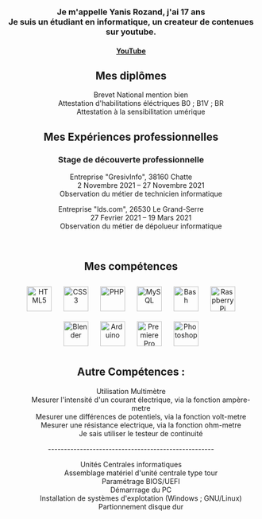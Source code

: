   <!-- Hi there! Feel free to make this your own but don't use my data -->
<div align="center">  
<h3>Je m'appelle Yanis Rozand, j'ai 17 ans<br>Je suis un étudiant en informatique, un createur de contenues sur youtube.</h3>

<h4><a href="https://bit.ly/2TV0RIg">YouTube</a></h4>

## Mes diplômes 
  <dl>
    <dd>Brevet National mention bien</dd>
    <dd>Attestation d'habilitations éléctriques B0 ; B1V ; BR</dd>
    <dd>Attestation à la sensibilitation umérique</dd>
   </dl>

## Mes Expériences professionnelles
  ### Stage de découverte professionnelle
  <dl>
    <dt>Entreprise "GresivInfo", 38160 Chatte</dt>
    <dd>2 Novembre 2021 – 27 Novembre 2021</dd>
    <dd>Observation du métier de technicien informatique</dd>
  </dl>
  
  <dl>
    <dt>Entreprise "lds.com", 26530 Le Grand-Serre</dt>
    <dd>27 Fevrier 2021 – 19 Mars 2021</dd>
    <dd>Observation du métier de dépolueur informatique</dd>
  </dl>
<br/>  


## Mes compétences  
<div align="center">  
<img style="margin: 10px" src="https://profilinator.rishav.dev/skills-assets/html5-original-wordmark.svg" alt="HTML5" height="50" />  
<img style="margin: 10px" src="https://profilinator.rishav.dev/skills-assets/css3-original-wordmark.svg" alt="CSS3" height="50" />  
<img style="margin: 10px" src="https://profilinator.rishav.dev/skills-assets/php-original.svg" alt="PHP" height="50" />  
<img style="margin: 10px" src="https://profilinator.rishav.dev/skills-assets/mysql-original-wordmark.svg" alt="MySQL" height="50" />  
<img style="margin: 10px" src="https://profilinator.rishav.dev/skills-assets/gnu_bash-icon.svg" alt="Bash" height="50" />  
<img style="margin: 10px" src="https://profilinator.rishav.dev/skills-assets/raspberrypi.png" alt="Raspberry Pi" height="50" />  
<img style="margin: 10px" src="https://profilinator.rishav.dev/skills-assets/blender_community_badge_white.svg" alt="Blender" height="50" />  
<img style="margin: 10px" src="https://profilinator.rishav.dev/skills-assets/arduino.png" alt="Arduino" height="50" />  
<img style="margin: 10px" src="https://profilinator.rishav.dev/skills-assets/adobepremierepro.png" alt="Premiere Pro" height="50" />  
<img style="margin: 10px" src="https://profilinator.rishav.dev/skills-assets/photoshop-plain.svg" alt="Photoshop" height="50" />  
</div>  

## Autre Compétences :  
  
  <dl>
    <dt>Utilisation Multimètre</dt>
    <dd>Mesurer l'intensité d'un courant électrique, via la fonction ampère-metre</dd>
    <dd>Mesurer une différences de potentiels, via la fonction volt-metre</dd>
    <dd>Mesurer une résistance electrique, via la fonction ohm-metre</dd>
    <dd>Je sais utiliser le testeur de continuité</dd>
  </dl>
----------------------------------------------------
   <dl>
    <dt>Unités Centrales informatiques</dt>
    <dd>Assemblage matériel d'unité centrale type tour</dd>
    <dd>Paramétrage BIOS/UEFI</dd>
    <dd>Démarrrage du PC</dd>
    <dd>Installation de systèmes d'explotation (Windows ; GNU/Linux)</dd>
    <dd>Partionnement disque dur</dd>
   </dl>
  

<br />
